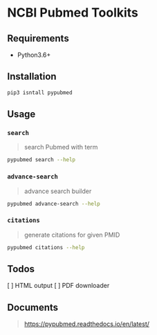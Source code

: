 # NCBI Pubmed Toolkits

## Requirements
- Python3.6+

## Installation
```bash
pip3 isntall pypubmed
```

## Usage
### `search`
> search Pubmed with term
```bash
pypubmed search --help
```

### `advance-search`
> advance search builder
```bash
pypubmed advance-search --help
```

### `citations`
> generate citations for given PMID
```bash
pypubmed citations --help
```

## Todos
[ ] HTML output
[ ] PDF downloader


## Documents
> https://pypubmed.readthedocs.io/en/latest/
